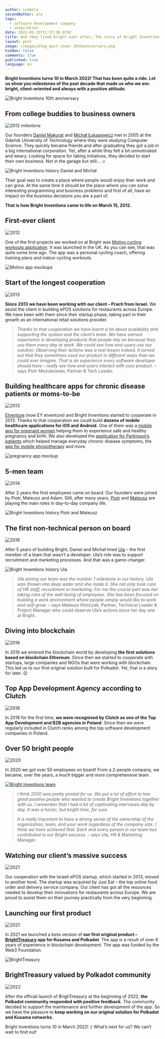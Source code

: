 ```yaml
---
author: izabela
secondAuthor: ula
tags:
  - software development company
  - inspiration
date: 2022-03-15T11:37:30.979Z
title: And they lived bright ever after… The story of Bright Inventions
layout: post
image: /images/blog_post_cover_10thanniversary.png
hidden: false
comments: true
published: true
language: en
---
```

**Bright Inventions turns 10 in March 2022! That has been quite a ride. Let us show you milestones of the past decade that made us who we are: bright, client-oriented and always with a positive attitude.**

![Bright Inventions 10th anniversary](../../static/images/blog_post_cover_10thanniversary.png "")

## From college buddies to business owners

![2012 milestone](../../static/images/2012.png "")

Our founders [Daniel Makurat](/about-us/daniel/) and [Michał Łukasiewicz](/about-us/michal/) met in 2005 at the Gdańsk University of Technology where they were studying Computer Science. They quickly became friends and after graduating they got a job in a big international corporation. Yet, after a while they felt a bit unmotivated and weary. Looking for space for taking initiatives, they decided to start their own business. Not in the garage but still… ☺️

![Bright Inventions history Daniel and Michał](../../static/images/bright_story_daniel_michal.png "")

Their goal was to create a place where people would enjoy their work and can grow. At the same time it should be the place where you can solve interesting programming and business problems and first of all, have an impact on the business decisions you are a part of. 

**That is how Bright Inventions came to life on March 15, 2012.**

## First-ever client

![2012](../../static/images/2012.png "")

One of the first projects we worked on at Bright was [Motivo cycling workouts application](/projects/motivo). It was launched in the UK. As you can see, that was quite some time ago. The app was a personal cycling coach, offering training plans and indoor cycling workouts.

![Motivo app mockups](../../static/images/motivo_mockup.jpg "")

## Start of the longest cooperation

![2013](../../static/images/2013.png "")

**Since 2013 we have been working with our client – Practi from Israel.** We assist the client in building ePOS solutions for restaurants across Europe. We have been with them since their startup phase, taking part in their growth as an international retail solutions provider.

> *Thanks to that cooperation we have learnt a lot about scalability and supporting the system and the client’s team. We have earned experience in developing products that people rely on because they use them every day at work. We could see how end-users use our solution. Observing their actions was a real lesson indeed. It turned out that they sometimes used our product in different ways than we could ever imagine. That is an experience every software developer should have – really see how end-users interact with your product.* – says Piotr Mionskowski, Partner & Tech Leader. 

## Building healthcare apps for chronic disease patients or moms-to-be

![2013](../../static/images/2013.png "")

[Etventure](https://www.etventure.com) (now EY etventure) and Bright Inventions started to cooperate in 2013. Thanks to that cooperation we could build **dozens of mobile healthcare applications for iOS and Android**. One of them was a [mobile app for pregnant women](/projects/pregnancy-app/) helping them to experience safe and healthy pregnancy and birth. We also developed the [application for Parkinson’s patients](/projects/solution-for-parkinsons-patients/) which helped manage everyday chronic disease symptoms, the [app for mobile physiotherapy](/projects/mobile-therapy-application) and more. 

![pregnancy app mockup](../../static/images/brightstory_pregnancy_app.png "")

## 5-men team

![2014](../../static/images/2014.png "")

After 2 years the first employees came on board. Our founders were joined by Piotr, Mateusz and Adam. Still, after many years, [Piotr](/about-us/piotr/) and [Mateusz](/about-us/mateusz/) are playing the main roles in day-to-day company life.

![Bright Inventions history Piotr and Mateusz](../../static/images/bright_story_piotr_mateusz.png "")

## The first non-technical person on board

![2016](../../static/images/2016.png "")

After 5 years of building Bright, Daniel and Michał hired [Ula](/about-us/ula/) – the first member of a team that wasn’t a developer. Ula’s role was to support recruitment and marketing processes. And that was a game-changer. 

![Bright Inventions history Ula](../../static/images/bright_story_ula.png "")

> *Ula joining our team was the number 1 milestone in our history. Ula was thrown into deep water and she made it. She not only took care of HR staff, recruitment or marketing. For me the crucial part was her taking care of the well-being of employees. She has been focused on building a work environment where people simply would like to work and self-grow.* – says Mateusz Klimczak, Partner, Technical Leader & Project Manager who could observe Ula’s actions since her day one at Bright.

## Diving into blockchain

![2016](../../static/images/2016.png "")

In 2016 we entered the blockchain world by developing **the first solutions based on blockchain Ethereum**. Since then we started to cooperate with startups, large companies and NGOs that were working with blockchain. This led us to our first original solution built for Polkadot. Yet, that is a story for later. 😉

## Top App Development Agency according to Clutch

![2018](../../static/images/2018.png "")

In 2018 for the first time, **we were recognised by Clutch as one of the Top App Development and B2B agencies in Poland**. Since then we were regularly included in Clutch ranks among the top software development companies in Poland.

## Over 50 bright people

![2020](../../static/images/2020.png "")

In 2020 we got over 50 employees on board! From a 2-people company, we became, over the years, a much bigger and more comprehensive team.

[![Bright Inventions team](../../static/images/brightstory_team10years.png "")](/about-us/team)

> *I think 2020 was pretty pivotal for us. We put a lot of effort to hire great positive people who wanted to create Bright Inventions together with us. I remember that I had a lot of captivating interviews day by day. It was a hectic, but bright time, for sure.*
>
> *It is really important to have a strong sense of the ownership of the organization, team, and your work regardless of the company size. I think we have achieved that. Each and every person in our team has contributed to our Bright success.* – says Ula, HR & Marketing Manager.

## Watching our client’s massive success

![2021](../../static/images/2021.png "")

Our cooperation with the Israeli ePOS startup, which started in 2013, moved to another level. The startup was acquired by Just Eat – the top online food order and delivery service company. Our client has got all the resources needed to develop their innovations for restaurants across Europe. We are proud to assist them on their journey practically from the very beginning.

## Launching our first product

![2021](../../static/images/2021.png "")

In 2021 we launched a beta version of **our first original product – [BrightTreasury](https://treasury.bright.dev) app for Kusama and Polkadot**. The app is a result of over 6 years of experience in blockchain development. The app was funded by the Web3 Foundation.

![BrightTreasury](../../static/images/treasury_www_3.png "")

## BrightTreasury valued by Polkadot community

![2022](../../static/images/2022.png "")

After the official launch of BrighTreasury at the beginning of 2022, **the Polkadot community responded with positive feedback**. The community decided to support the maintenance and further development of the app. So we have the pleasure to **keep working on our original solution for Polkadot and Kusama networks**.

Bright Inventions turns 10 in March 2022! :) What’s next for us? We can’t wait to find out!
